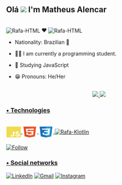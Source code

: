 ## Olá <img src="https://raw.githubusercontent.com/aemmadi/aemmadi/master/wave.gif" width="30"/> I'm Matheus Alencar




<div style="display: inline_block"><br>
   <img align="center" alt="Rafa-HTML" height="30" width="30" src="https://user-images.githubusercontent.com/97318345/148842574-3b1bd49d-d1df-4da5-8272-3f0446b327f6.png" 
</div>
   ♥ <img align="center" alt="Rafa-HTML" height="30" width="30" src="https://user-images.githubusercontent.com/97318345/148843387-53a42792-8446-47fe-a487-9afc79e418f1.png"
 </div><br/>

  - Nationality: Brazilian 💚<br/>

  - 🐱‍🏍 I am currently a programming student.<br/>

  - 🙌 Studying JavaScript<br/>

  - 😁 Pronouns: He/Her<br/><br/>

  <div align="center">
  <a href="https://github.com/Tcheus">
  <img height="180em" src="https://github-readme-stats.vercel.app/api?username=Tcheus&show_icons=true&theme=dark&include_all_commits=true&count_private=true"/>
  <img height="180em" src="https://github-readme-stats.vercel.app/api/top-langs/?username=Tcheus&layout=compact&langs_count=7&theme=dark"/>
</div>
  
  ### • **Technologies**
  
  <div style="display: inline_block"><br>
  <img align="center" alt="Rafa-Js" height="30" width="40" src="https://raw.githubusercontent.com/devicons/devicon/master/icons/javascript/javascript-plain.svg">
  <img align="center" alt="Rafa-HTML" height="30" width="40" src="https://raw.githubusercontent.com/devicons/devicon/master/icons/html5/html5-original.svg">
  <img align="center" alt="Rafa-CSS" height="30" width="40" src="https://raw.githubusercontent.com/devicons/devicon/master/icons/css3/css3-original.svg">
   <img align="center" alt="Rafa-Klotlin" height="30" width="40" src="https://github.com/Tcheus/Tcheus/assets/97318345/68880ac8-4213-4ebe-8477-b3c60ce5154d">
</div>

  <div style="display: inline_block"><br>
       <img align="center" alt="Follow" height="30" width="120" src="https://img.shields.io/github/followers/Tcheus.svg?style=social&label=Follow&maxAge=2592000">
  </div>
  
  ### • **Social networks**

[![LinkedIn](https://img.shields.io/badge/LinkedIn-0077B5?style=for-the-badge&logo=linkedin&logoColor=white)](https://www.linkedin.com/in/matheus-alencar-feitoza-4518511b0/)
[![Gmail](https://img.shields.io/badge/Gmail-D14836?style=for-the-badge&logo=gmail&logoColor=white)](mailto:alencarmatheus310@gmail.com)
[![Instagram](https://img.shields.io/badge/Instagram-E4405F?style=for-the-badge&logo=instagram&logoColor=white)](https://www.instagram.com/matheuus_alencar/)


